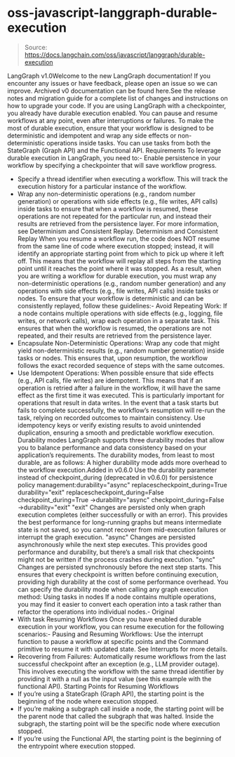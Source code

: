 # oss-javascript-langgraph-durable-execution

> Source: https://docs.langchain.com/oss/javascript/langgraph/durable-execution

LangGraph v1.0Welcome to the new LangGraph documentation! If you encounter any issues or have feedback, please open an issue so we can improve. Archived v0 documentation can be found here.See the release notes and migration guide for a complete list of changes and instructions on how to upgrade your code.
If you are using LangGraph with a checkpointer, you already have durable execution enabled. You can pause and resume workflows at any point, even after interruptions or failures.
To make the most of durable execution, ensure that your workflow is designed to be deterministic and idempotent and wrap any side effects or non-deterministic operations inside tasks. You can use tasks from both the StateGraph (Graph API) and the Functional API.
Requirements
To leverage durable execution in LangGraph, you need to:- Enable persistence in your workflow by specifying a checkpointer that will save workflow progress.
- Specify a thread identifier when executing a workflow. This will track the execution history for a particular instance of the workflow.
- Wrap any non-deterministic operations (e.g., random number generation) or operations with side effects (e.g., file writes, API calls) inside tasks to ensure that when a workflow is resumed, these operations are not repeated for the particular run, and instead their results are retrieved from the persistence layer. For more information, see Determinism and Consistent Replay.
Determinism and Consistent Replay
When you resume a workflow run, the code does NOT resume from the same line of code where execution stopped; instead, it will identify an appropriate starting point from which to pick up where it left off. This means that the workflow will replay all steps from the starting point until it reaches the point where it was stopped. As a result, when you are writing a workflow for durable execution, you must wrap any non-deterministic operations (e.g., random number generation) and any operations with side effects (e.g., file writes, API calls) inside tasks or nodes. To ensure that your workflow is deterministic and can be consistently replayed, follow these guidelines:- Avoid Repeating Work: If a node contains multiple operations with side effects (e.g., logging, file writes, or network calls), wrap each operation in a separate task. This ensures that when the workflow is resumed, the operations are not repeated, and their results are retrieved from the persistence layer.
- Encapsulate Non-Deterministic Operations: Wrap any code that might yield non-deterministic results (e.g., random number generation) inside tasks or nodes. This ensures that, upon resumption, the workflow follows the exact recorded sequence of steps with the same outcomes.
- Use Idempotent Operations: When possible ensure that side effects (e.g., API calls, file writes) are idempotent. This means that if an operation is retried after a failure in the workflow, it will have the same effect as the first time it was executed. This is particularly important for operations that result in data writes. In the event that a task starts but fails to complete successfully, the workflow’s resumption will re-run the task, relying on recorded outcomes to maintain consistency. Use idempotency keys or verify existing results to avoid unintended duplication, ensuring a smooth and predictable workflow execution.
Durability modes
LangGraph supports three durability modes that allow you to balance performance and data consistency based on your application’s requirements. The durability modes, from least to most durable, are as follows: A higher durability mode adds more overhead to the workflow execution.Added in v0.6.0
Use the
durability
parameter instead of checkpoint_during
(deprecated in v0.6.0) for persistence policy management:durability="async"
replacescheckpoint_during=True
durability="exit"
replacescheckpoint_during=False
checkpoint_during=True
->durability="async"
checkpoint_during=False
->durability="exit"
"exit"
Changes are persisted only when graph execution completes (either successfully or with an error). This provides the best performance for long-running graphs but means intermediate state is not saved, so you cannot recover from mid-execution failures or interrupt the graph execution.
"async"
Changes are persisted asynchronously while the next step executes. This provides good performance and durability, but there’s a small risk that checkpoints might not be written if the process crashes during execution.
"sync"
Changes are persisted synchronously before the next step starts. This ensures that every checkpoint is written before continuing execution, providing high durability at the cost of some performance overhead.
You can specify the durability mode when calling any graph execution method:
Using tasks in nodes
If a node contains multiple operations, you may find it easier to convert each operation into a task rather than refactor the operations into individual nodes.- Original
- With task
Resuming Workflows
Once you have enabled durable execution in your workflow, you can resume execution for the following scenarios:- Pausing and Resuming Workflows: Use the interrupt function to pause a workflow at specific points and the Command primitive to resume it with updated state. See Interrupts for more details.
- Recovering from Failures: Automatically resume workflows from the last successful checkpoint after an exception (e.g., LLM provider outage). This involves executing the workflow with the same thread identifier by providing it with a
null
as the input value (see this example with the functional API).
Starting Points for Resuming Workflows
- If you’re using a StateGraph (Graph API), the starting point is the beginning of the node where execution stopped.
- If you’re making a subgraph call inside a node, the starting point will be the parent node that called the subgraph that was halted. Inside the subgraph, the starting point will be the specific node where execution stopped.
- If you’re using the Functional API, the starting point is the beginning of the entrypoint where execution stopped.
